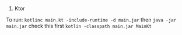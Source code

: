 1. Ktor

To run:
`kotlinc main.kt -include-runtime -d main.jar`
then
`java -jar main.jar`
check this first
`kotlin -classpath main.jar MainKt`
